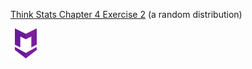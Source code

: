 [Think Stats Chapter 4 Exercise 2](http://greenteapress.com/thinkstats2/html/thinkstats2005.html#toc41) (a random distribution)

![alt text](https://github.com/adam-p/markdown-here/raw/master/src/common/images/icon48.png "Logo Title Text 1")
